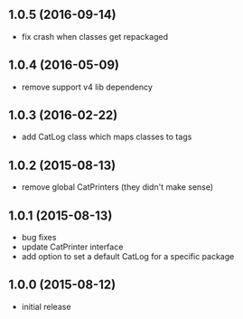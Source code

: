 ## 1.0.5 (2016-09-14)

- fix crash when classes get repackaged

## 1.0.4 (2016-05-09)

- remove support v4 lib dependency

## 1.0.3 (2016-02-22)

- add CatLog class which maps classes to tags

## 1.0.2 (2015-08-13)

- remove global CatPrinters (they didn't make sense)

## 1.0.1 (2015-08-13)

- bug fixes
- update CatPrinter interface
- add option to set a default CatLog for a specific package

## 1.0.0 (2015-08-12)

- initial release